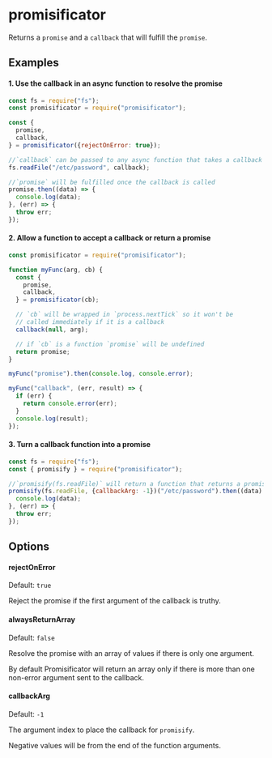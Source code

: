 # promisificator

Returns a `promise` and a `callback` that will fulfill the `promise`.

## Examples

#### 1. Use the callback in an async function to resolve the promise

```javascript
const fs = require("fs");
const promisificator = require("promisificator");

const {
  promise,
  callback,
} = promisificator({rejectOnError: true});

//`callback` can be passed to any async function that takes a callback
fs.readFile("/etc/password", callback);

//`promise` will be fulfilled once the callback is called
promise.then((data) => {
  console.log(data);
}, (err) => {
  throw err;
});
```

#### 2. Allow a function to accept a callback or return a promise

```javascript
const promisificator = require("promisificator");

function myFunc(arg, cb) {
  const {
    promise,
    callback,
  } = promisificator(cb);

  // `cb` will be wrapped in `process.nextTick` so it won't be
  // called immediately if it is a callback
  callback(null, arg);

  // if `cb` is a function `promise` will be undefined
  return promise;
}

myFunc("promise").then(console.log, console.error);

myFunc("callback", (err, result) => {
  if (err) {
    return console.error(err);
  }
  console.log(result);
});
```

#### 3. Turn a callback function into a promise

```javascript
const fs = require("fs");
const { promisify } = require("promisificator");

//`promisify(fs.readFile)` will return a function that returns a promise
promisify(fs.readFile, {callbackArg: -1})("/etc/password").then((data) => {
  console.log(data);
}, (err) => {
  throw err;
});
```

## Options

#### rejectOnError

Default: `true`

Reject the promise if the first argument of the callback is truthy.

#### alwaysReturnArray

Default: `false`

Resolve the promise with an array of values if there is only one argument.

By default Promisificator will return an array only if there is more than one non-error argument sent to the callback.

#### callbackArg

Default: `-1`

The argument index to place the callback for `promisify`.

Negative values will be from the end of the function arguments.
